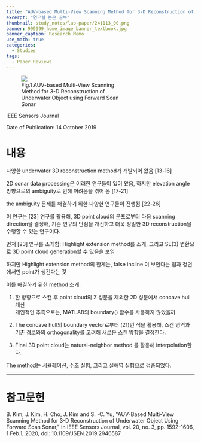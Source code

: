 ```yaml
---
title: "AUV-based Multi-View Scanning Method for 3-D Reconstruction of Underwater Object using Forward Scan Sonar"
excerpt: "연구실 논문 공부"
thumbnail: study_notes/lab-paper/241113_00.png
banner: 999999_home_image_banner_textbook.jpg
banner_caption: Research Memo
use_math: true
categories:
  - Studies
tags:
  - Paper Reviews
---
```


<figure class="half" style="width: 60%">
  <a href="{{ site.url }}{{ site.baseurl }}/assets/images/study_notes/lab-paper/241113_00.png">
  <img src="{{ site.url }}{{ site.baseurl }}/assets/images/study_notes/lab-paper/241113_00.png">
  </a>
  <figcaption>
  Fig.1 AUV-based Multi-View Scanning Method for 3-D Reconstruction of Underwater Object using Forward Scan Sonar
  </figcaption>
</figure>

IEEE Sensors Journal

Date of Publication: 14 October 2019

# 내용

<div class="tex2jax_ignore">

다양한 underwater 3D reconstruction method가 개발되어 왔음 [13-16]

2D sonar data processing은 이러한 연구들이 있어 왔음, 하지만 elevation angle 방향으로의 ambiguity로 인해 어려움을 겪어 옴 [17-21]

the ambiguity 문제를 해결하기 위한 다양한 연구들이 진행됨 [22-26]

이 연구는 [23] 연구를 활용해, 3D point cloud의 분포로부터 다음 scanning direction을 결정해, 기존 연구의 단점을 개선하고 더욱 정밀한 3D reconstruction을 수행할 수 있는 연구이다.

먼저 [23] 연구를 소개함: Highlight extension method를 소개, 그리고 SE(3) 변환으로 3D point cloud generation할 수 있음을 보임

하지만 Highlight extension method의 한계는, false incline 이 보인다는 점과 정면에서만 point가 생긴다는 것

이를 해결하기 위한 method 소개:

1. 한 방향으로 스캔 후 point cloud의 Z 성분을 제외한 2D 성분에서 concave hull 계산
<br /> 개인적인 추측으로는, MATLAB의 boundary() 함수를 사용하지 않았을까

2. The concave hull의 boundary vector로부터 (21)번 식을 활용해, 스캔 영역과 기존 경로와의 orthogonality를 고려해 새로운 스캔 방향을 결정한다.

3. Final 3D point cloud는 natural-neighbor method 를 활용해 interpolation한다.

</div>

The method는 시뮬레이션, 수조 실험, 그리고 실해역 실험으로 검증되었다.

---

# 참고문헌

B. Kim, J. Kim, H. Cho, J. Kim and S. -C. Yu, "AUV-Based Multi-View Scanning Method for 3-D Reconstruction of Underwater Object Using Forward Scan Sonar," in IEEE Sensors Journal, vol. 20, no. 3, pp. 1592-1606, 1 Feb.1, 2020, doi: 10.1109/JSEN.2019.2946587